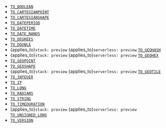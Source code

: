 * [`TO_BOOLEAN`](../../functions-operators/type-conversion-functions.md#esql-to_boolean)
* [`TO_CARTESIANPOINT`](../../functions-operators/type-conversion-functions.md#esql-to_cartesianpoint)
* [`TO_CARTESIANSHAPE`](../../functions-operators/type-conversion-functions.md#esql-to_cartesianshape)
* [`TO_DATEPERIOD`](../../functions-operators/type-conversion-functions.md#esql-to_dateperiod)
* [`TO_DATETIME`](../../functions-operators/type-conversion-functions.md#esql-to_datetime)
* [`TO_DATE_NANOS`](../../functions-operators/type-conversion-functions.md#esql-to_date_nanos)
* [`TO_DEGREES`](../../functions-operators/type-conversion-functions.md#esql-to_degrees)
* [`TO_DOUBLE`](../../functions-operators/type-conversion-functions.md#esql-to_double)
* {applies_to}`stack: preview` {applies_to}`serverless: preview` [`TO_GEOHASH`](../../functions-operators/type-conversion-functions.md#esql-to_geohash)
* {applies_to}`stack: preview` {applies_to}`serverless: preview` [`TO_GEOHEX`](../../functions-operators/type-conversion-functions.md#esql-to_geohex)
* [`TO_GEOPOINT`](../../functions-operators/type-conversion-functions.md#esql-to_geopoint)
* [`TO_GEOSHAPE`](../../functions-operators/type-conversion-functions.md#esql-to_geoshape)
* {applies_to}`stack: preview` {applies_to}`serverless: preview` [`TO_GEOTILE`](../../functions-operators/type-conversion-functions.md#esql-to_geotile)
* [`TO_INTEGER`](../../functions-operators/type-conversion-functions.md#esql-to_integer)
* [`TO_IP`](../../functions-operators/type-conversion-functions.md#esql-to_ip)
* [`TO_LONG`](../../functions-operators/type-conversion-functions.md#esql-to_long)
* [`TO_RADIANS`](../../functions-operators/type-conversion-functions.md#esql-to_radians)
* [`TO_STRING`](../../functions-operators/type-conversion-functions.md#esql-to_string)
* [`TO_TIMEDURATION`](../../functions-operators/type-conversion-functions.md#esql-to_timeduration)
* {applies_to}`stack: preview` {applies_to}`serverless: preview` [`TO_UNSIGNED_LONG`](../../functions-operators/type-conversion-functions.md#esql-to_unsigned_long)
* [`TO_VERSION`](../../functions-operators/type-conversion-functions.md#esql-to_version)
